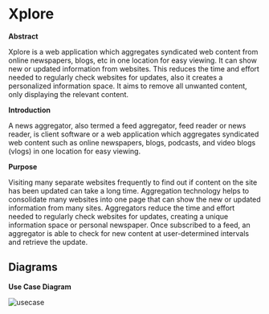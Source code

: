 # Xplore

**Abstract**

Xplore is a web application which aggregates syndicated web content from online newspapers, blogs, etc in one location for easy viewing. It can show new or updated information from websites. This reduces the time and effort needed to regularly check websites for updates, also it creates a personalized information space. It aims to remove all unwanted content, only displaying the relevant content.

**Introduction**

A news aggregator, also termed a feed aggregator, feed reader or news reader, is client software or a web application which aggregates syndicated web content such as online newspapers, blogs, podcasts, and video blogs (vlogs) in one location for easy viewing.

**Purpose**

Visiting many separate websites frequently to find out if content on the site has been updated can take a long time. Aggregation technology helps to consolidate many websites into one page that can show the new or updated information from many sites. Aggregators reduce the time and effort needed to regularly check websites for updates, creating a unique information space or personal newspaper. Once subscribed to a feed, an aggregator is able to check for new content at user-determined intervals and retrieve the update.

## Diagrams

**Use Case Diagram**

![usecase]()
